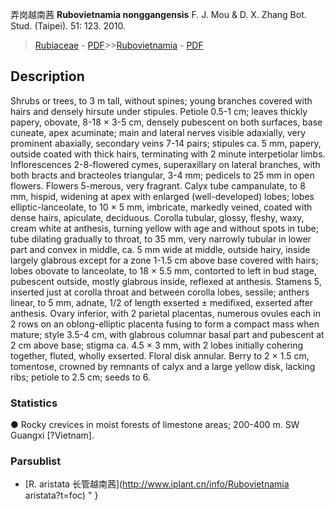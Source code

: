 弄岗越南茜 **Rubovietnamia nonggangensis** F. J. Mou & D. X. Zhang Bot. Stud. (Taipei). 51: 123. 2010.

> [Rubiaceae](http://www.iplant.cn/info/Rubiaceae?t=foc) - [PDF](http://www.iplant.cn/foc/pdf/Rubiaceae.pdf)>>[Rubovietnamia](http://www.iplant.cn/info/Rubovietnamia?t=foc) - [PDF](http://www.iplant.cn/foc/pdf/Rubovietnamia.pdf)

## Description

Shrubs or trees, to 3 m tall, without spines; young branches covered with hairs and densely hirsute under stipules. Petiole 0.5-1 cm; leaves thickly papery, obovate, 8-18 × 3-5 cm, densely pubescent on both surfaces, base cuneate, apex acuminate; main and lateral nerves visible adaxially, very prominent abaxially, secondary veins 7-14 pairs; stipules ca. 5 mm, papery, outside coated with thick hairs, terminating with 2 minute interpetiolar limbs. Inflorescences 2-8-flowered cymes, superaxillary on lateral branches, with both bracts and bracteoles triangular, 3-4 mm; pedicels to 25 mm in open flowers. Flowers 5-merous, very fragrant. Calyx tube campanulate, to 8 mm, hispid, widening at apex with enlarged (well-developed) lobes; lobes elliptic-lanceolate, to 10 × 5 mm, imbricate, markedly veined, coated with dense hairs, apiculate, deciduous. Corolla tubular, glossy, fleshy, waxy, cream white at anthesis, turning yellow with age and without spots in tube; tube dilating gradually to throat, to 35 mm, very narrowly tubular in lower part and convex in middle, ca. 5 mm wide at middle, outside hairy, inside largely glabrous except for a zone 1-1.5 cm above base covered with hairs; lobes obovate to lanceolate, to 18 × 5.5 mm, contorted to left in bud stage, pubescent outside, mostly glabrous inside, reflexed at anthesis. Stamens 5, inserted just at corolla throat and between corolla lobes, sessile; anthers linear, to 5 mm, adnate, 1/2 of length exserted ± medifixed, exserted after anthesis. Ovary inferior, with 2 parietal placentas, numerous ovules each in 2 rows on an oblong-elliptic placenta fusing to form a compact mass when mature; style 3.5-4 cm, with glabrous columnar basal part and pubescent at 2 cm above base; stigma ca. 4.5 × 3 mm, with 2 lobes initially cohering together, fluted, wholly exserted. Floral disk annular. Berry to 2 × 1.5 cm, tomentose, crowned by remnants of calyx and a large yellow disk, lacking ribs; petiole to 2.5 cm; seeds to 6.

### Statistics
● Rocky crevices in moist forests of limestone areas; 200-400 m. SW Guangxi [?Vietnam].

### Parsublist

* [R.  aristata  长管越南茜](http://www.iplant.cn/info/Rubovietnamia aristata?t=foc)
"
}